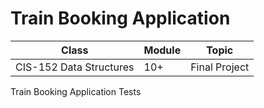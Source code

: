 # Train Booking Application

|Class|Module|Topic|
|-----|------|-----|
|CIS-152 Data Structures|10+|Final Project|

Train Booking Application Tests